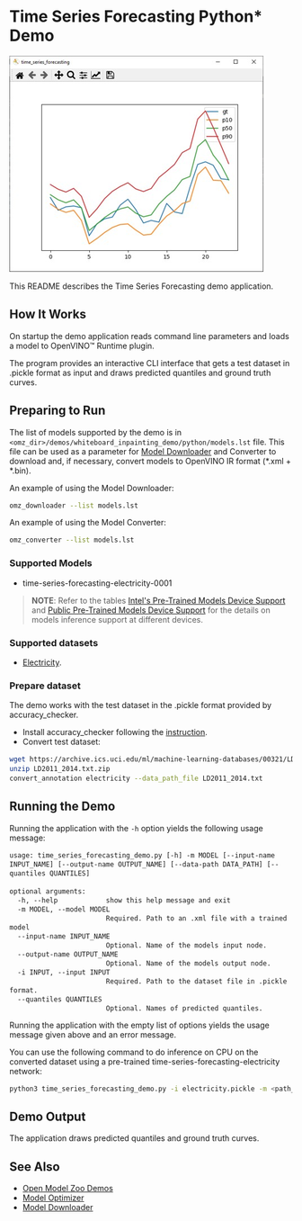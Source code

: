 # Time Series Forecasting Python\* Demo

![example](./time_series_forecasting_demo.jpg)

This README describes the Time Series Forecasting demo application.

## How It Works

On startup the demo application reads command line parameters and loads a model to OpenVINO™ Runtime plugin.

The program provides an interactive CLI interface that gets a test dataset in .pickle format as input and draws predicted quantiles and ground truth curves.

## Preparing to Run

The list of models supported by the demo is in `<omz_dir>/demos/whiteboard_inpainting_demo/python/models.lst` file.
This file can be used as a parameter for [Model Downloader](../../../tools/model_tools/README.md) and Converter to download and, if necessary, convert models to OpenVINO IR format (\*.xml + \*.bin).

An example of using the Model Downloader:

```sh
omz_downloader --list models.lst
```

An example of using the Model Converter:

```sh
omz_converter --list models.lst
```

### Supported Models

* time-series-forecasting-electricity-0001

> **NOTE**: Refer to the tables [Intel's Pre-Trained Models Device Support](../../../models/intel/device_support.md) and [Public Pre-Trained Models Device Support](../../../models/public/device_support.md) for the details on models inference support at different devices.

### Supported datasets

* [Electricity](https://archive.ics.uci.edu/ml/machine-learning-databases/00321/LD2011_2014.txt.zip).

### Prepare dataset

The demo works with the test dataset in the .pickle format provided by accuracy_checker.

* Install accuracy_checker following the [instruction](../../../tools/accuracy_checker/README.md).
* Convert test dataset:

```sh
wget https://archive.ics.uci.edu/ml/machine-learning-databases/00321/LD2011_2014.txt.zip
unzip LD2011_2014.txt.zip
convert_annotation electricity --data_path_file LD2011_2014.txt
```

## Running the Demo

Running the application with the `-h` option yields the following usage message:

```
usage: time_series_forecasting_demo.py [-h] -m MODEL [--input-name INPUT_NAME] [--output-name OUTPUT_NAME] [--data-path DATA_PATH] [--quantiles QUANTILES]

optional arguments:
  -h, --help            show this help message and exit
  -m MODEL, --model MODEL
                        Required. Path to an .xml file with a trained model
  --input-name INPUT_NAME
                        Optional. Name of the models input node.
  --output-name OUTPUT_NAME
                        Optional. Name of the models output node.
  -i INPUT, --input INPUT
                        Required. Path to the dataset file in .pickle format.
  --quantiles QUANTILES
                        Optional. Names of predicted quantiles.
```

Running the application with the empty list of options yields the usage message given above and an error message.

You can use the following command to do inference on CPU on the converted dataset using a pre-trained time-series-forecasting-electricity network:

```sh
python3 time_series_forecasting_demo.py -i electricity.pickle -m <path_to_model>/time-series-forecasting-electricity-0001.xml
```

## Demo Output

The application draws predicted quantiles and ground truth curves.

## See Also

* [Open Model Zoo Demos](../../README.md)
* [Model Optimizer](https://docs.openvino.ai/2023.0/openvino_docs_MO_DG_Deep_Learning_Model_Optimizer_DevGuide.html)
* [Model Downloader](../../../tools/model_tools/README.md)
